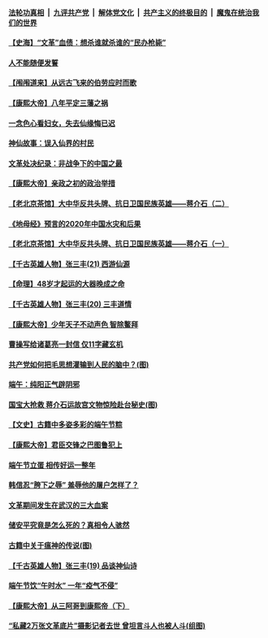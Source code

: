 

####  [法轮功真相](../../../../basic/blob/master/README.md?t=07030031) &nbsp;|&nbsp; [九评共产党](../../../../9ping.md/blob/master/README.md?t=07030031) &nbsp;|&nbsp; [解体党文化](../../../../jtdwh.md/blob/master/README.md?t=07030031)  &nbsp;|&nbsp; [共产主义的终极目的](../../../../gczydzjmd.md/blob/master/README.md?t=07030031) &nbsp;|&nbsp; [魔鬼在统治我们的世界](../../../../mgztzwmdsj.md/blob/master/README.md?t=07030031) 

#### [【史海】“文革”血债：想杀谁就杀谁的“民办枪毙”](../pages/prog647/a102884298.md?t=07030031) 

#### [人不能随便发誓](../pages/prog647/a102884287.md?t=07030031) 

#### [【闱闱道来】从远古飞来的伯劳应时而歌](../pages/prog647/a102884191.md?t=07030031) 

#### [【康熙大帝】八年平定三藩之祸](../pages/prog647/a102884129.md?t=07030031) 

#### [一念色心看妇女，失去仙缘悔已迟](../pages/prog647/a102883453.md?t=07030031) 

#### [神仙故事：误入仙界的村民](../pages/prog647/a102883447.md?t=07030031) 

#### [文革处决纪录：非战争下的中国之最](../pages/prog647/a102882581.md?t=07030031) 

#### [【康熙大帝】亲政之初的政治举措](../pages/prog647/a102882457.md?t=07030031) 

#### [【老北京茶馆】大中华反共头牌、抗日卫国民族英雄——蒋介石（二）](../pages/prog647/a102881802.md?t=07030031) 

#### [《地母经》预言的2020年中国水灾和后果](../pages/prog647/a102881847.md?t=07030031) 

#### [【老北京茶馆】大中华反共头牌、抗日卫国民族英雄——蒋介石（一）](../pages/prog647/a102881798.md?t=07030031) 

#### [【千古英雄人物】张三丰(21) 西游仙源](../pages/prog647/a102881770.md?t=07030031) 

#### [【命理】48岁才起运的大器晚成之命](../pages/prog647/a102881385.md?t=07030031) 

#### [【千古英雄人物】张三丰(20) 三丰道情](../pages/prog647/a102881291.md?t=07030031) 

#### [【康熙大帝】少年天子不动声色 智除鳌拜](../pages/prog647/a102881250.md?t=07030031) 

#### [曹操写给诸葛亮一封信 仅11字藏玄机](../pages/prog647/a102880766.md?t=07030031) 

#### [共产党如何把毛思想灌输到人民的脑中？(图)](../pages/prog647/a102880751.md?t=07030031) 

#### [端午：纯阳正气辟阴邪](../pages/prog647/a102880609.md?t=07030031) 

#### [国宝大抢救 蒋介石运故宫文物惊险赴台秘史(图)](../pages/prog647/a102879919.md?t=07030031) 

#### [【文史】古籍中多姿多彩的端午节粽](../pages/prog647/a102879828.md?t=07030031) 

#### [【康熙大帝】君臣交锋之巴图鲁犯上](../pages/prog647/a102879753.md?t=07030031) 

#### [端午节立蛋 相传好运一整年](../pages/prog647/a102879414.md?t=07030031) 

#### [韩信忍“胯下之辱” 羞辱他的屠户怎样了？](../pages/prog647/a102879267.md?t=07030031) 

#### [文革期间发生在武汉的三大血案](../pages/prog647/a102879261.md?t=07030031) 

#### [储安平究竟是怎么死的？真相令人骇然](../pages/prog647/a102879255.md?t=07030031) 

#### [古籍中关于瘟神的传说(图)](../pages/prog647/a102879183.md?t=07030031) 

#### [【千古英雄人物】张三丰(19) 品谈神仙诗](../pages/prog647/a102879036.md?t=07030031) 

#### [端午节饮“午时水” 一年“疫气不侵”](../pages/prog647/a102878487.md?t=07030031) 

#### [【康熙大帝】从三阿哥到康熙帝（下）](../pages/prog647/a102878867.md?t=07030031) 

#### [“私藏2万张文革底片”摄影记者去世 曾坦言斗人也被人斗(组图)](../pages/prog647/a102878442.md?t=07030031) 

